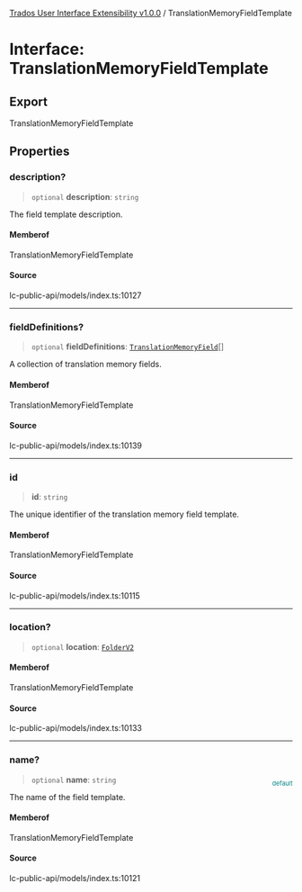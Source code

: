 [Trados User Interface Extensibility v1.0.0](../wiki/globals) / TranslationMemoryFieldTemplate

# Interface: TranslationMemoryFieldTemplate

## Export

TranslationMemoryFieldTemplate

## Properties

### description?

> `optional` **description**: `string`

The field template description.

#### Memberof

TranslationMemoryFieldTemplate

#### Source

lc-public-api/models/index.ts:10127

***

### fieldDefinitions?

> `optional` **fieldDefinitions**: [`TranslationMemoryField`](../wiki/Interface.TranslationMemoryField)[]

A collection of translation memory fields.

#### Memberof

TranslationMemoryFieldTemplate

#### Source

lc-public-api/models/index.ts:10139

***

### id

> **id**: `string`

The unique identifier of the translation memory field template.

#### Memberof

TranslationMemoryFieldTemplate

#### Source

lc-public-api/models/index.ts:10115

***

### location?

> `optional` **location**: [`FolderV2`](../wiki/Interface.FolderV2)

#### Memberof

TranslationMemoryFieldTemplate

#### Source

lc-public-api/models/index.ts:10133

***

### name?

> `optional` **name**: `string`

<div style="display:inline; float:right; color:#008080; margin-top:-23px; font-size:11px">default</div><div style="display: inline;">The name of the field template.</div>

#### Memberof

TranslationMemoryFieldTemplate

#### Source

lc-public-api/models/index.ts:10121

